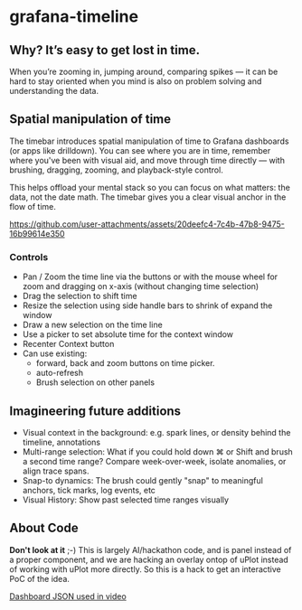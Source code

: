 # grafana-timeline

## Why? It’s easy to get lost in time.
When you’re zooming in, jumping around, comparing spikes — it can be hard to stay oriented when you mind is also on problem solving and understanding the data.

## Spatial manipulation of time
The timebar introduces spatial manipulation of time to Grafana dashboards (or apps like drilldown). You can see where you are in time, remember where you've been with visual aid, and move through time directly — with brushing, dragging, zooming, and playback-style control.

This helps offload your mental stack so you can focus on what matters: the data, not the date math. The timebar gives you a clear visual anchor in the flow of time.

https://github.com/user-attachments/assets/20deefc4-7c4b-47b8-9475-16b99614e350

### Controls
 - Pan / Zoom the time line via the buttons or with the mouse wheel for zoom and dragging on x-axis (without changing time selection)
 - Drag the selection to shift time
 - Resize the selection using side handle bars to shrink of expand the window
 - Draw a new selection on the time line
 - Use a picker to set absolute time for the context window
 - Recenter Context button
 - Can use existing:
   - forward, back and zoom buttons on time picker.
   - auto-refresh
   - Brush selection on other panels

## Imagineering future additions
 - Visual context in the background: e.g. spark lines, or density behind the timeline, annotations
 - Multi-range selection: What if you could hold down ⌘ or Shift and brush a second time range? Compare week-over-week, isolate anomalies, or align trace spans.
 - Snap-to dynamics: The brush could gently "snap" to meaningful anchors, tick marks, log events, etc
 - Visual History: Show past selected time ranges visually 

## About Code
**Don't look at it** ;-) This is largely AI/hackathon code, and is panel instead of a proper component, and we are hacking an overlay ontop of uPlot instead of working with uPlot more directly. So this is a hack to get an interactive PoC of the idea.

[Dashboard JSON used in video](https://github.com/user-attachments/files/21039528/Time.bar-1751552464591.json)
